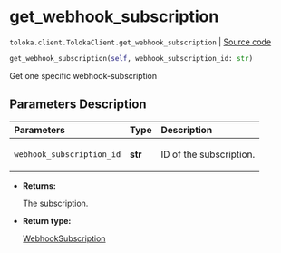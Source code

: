 # get_webhook_subscription
`toloka.client.TolokaClient.get_webhook_subscription` | [Source code](https://github.com/Toloka/toloka-kit/blob/v1.0.2/src/client/__init__.py#L3288)

```python
get_webhook_subscription(self, webhook_subscription_id: str)
```

Get one specific webhook-subscription

## Parameters Description

| Parameters | Type | Description |
| :----------| :----| :-----------|
`webhook_subscription_id`|**str**|<p>ID of the subscription.</p>

* **Returns:**

  The subscription.

* **Return type:**

  [WebhookSubscription](toloka.client.webhook_subscription.WebhookSubscription.md)
